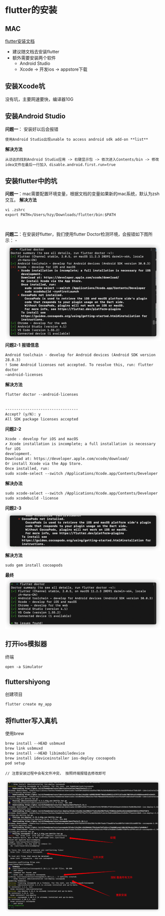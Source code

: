 # flutter的安装

## MAC
[flutter安装文档](https://book.flutterchina.club/chapter1/install_flutter.html#_1-3-1-%E5%AE%89%E8%A3%85flutter)
- 建议随文档去安装flutter
- 额外需要安装两个软件
  - Android Studio 
  - Xcode -> 开发ios -> appstore下载
## 安装Xcode坑
没有坑，主要网速要快，编译器10G

## 安装Android Studio
**问题一**： 安装好以后会报错
```text
使用Android Studio出现unable to access android sdk add-on **list**
```
**解决方法**
```text
从访达的找到Android Studio应用 -> 右键显示包 -> 依次进入Contents/bin -> 修改idea文件在最后一行加入 disable.android.first.run=true
```


## 安装flutter中的坑
**问题一**：mac需要配置环境变量，根据文档的变量如果新的mac系统，默认为zsh交互。 
**解决方法**
```text
vi .zshrc
export PATH=/Users/hzy/Downloads/flutter/bin:$PATH
```
<br/>

**问题二**：在安装好flutter，我们使用flutter Doctor检测环境，会报错如下图所示：
    - ![flutterIssue](../assets/flutterIssues.png)
**问题2-1**
**报错信息**
```text
Android toolchain - develop for Android devices (Android SDK version 28.0.3)
! Some Android licenses not accepted. To resolve this, run: flutter doctor
–android-licenses
```
**解决方法**
```text
flutter doctor --android-licenses


---------------------------------
Accept? (y/N): y
All SDK package licenses accepted
```

**问题2-2**
```text
Xcode - develop for iOS and macOS
✗ Xcode installation is incomplete; a full installation is necessary for iOS
development.
Download at: https://developer.apple.com/xcode/download/
Or install Xcode via the App Store.
Once installed, run:
sudo xcode-select --switch /Applications/Xcode.app/Contents/Developer
```
**解决办法**
```text
sudo xcode-select --switch /Applications/Xcode.app/Contents/Developer
sudo xcodebuild -license
```

**问题2-3**
![flutterIssues-2](../assets/flutterIssues-2.png)
**解决方法**
```text
sudo gem install cocoapods
```

**最终**
![flutterDoctor](../assets/flutterDoctor.png)

## 打开ios模拟器
终端
```text
open -a Simulator
```

## fluttershiyong 
创建项目
```text
flutter create my_app
```

## 将flutter写入真机
使用brew
```text
brew install --HEAD usbmuxd
brew link usbmuxd
brew install --HEAD libimobiledevice
brew install ideviceinstaller ios-deploy cocoapods
pod setup

// 注意安装过程中会有文件冲突， 按照终端报错去修改即可
```
![flutterToIos](../assets/flutterToIos.png)